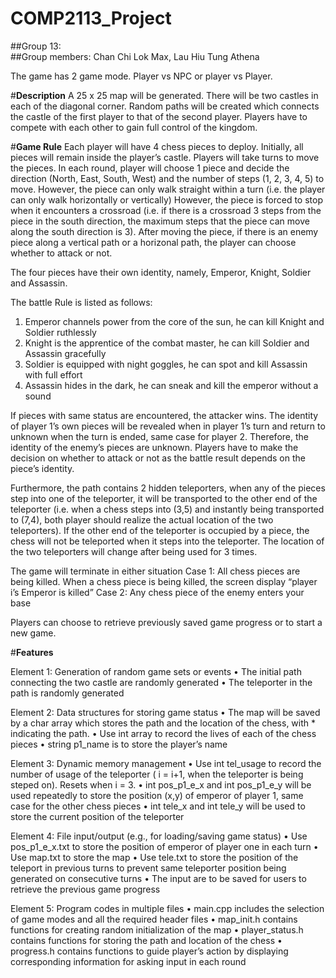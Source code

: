 # COMP2113_Project
##Group 13:\
##Group members: Chan Chi Lok Max, Lau Hiu Tung Athena

The game has 2 game mode. Player vs NPC or player vs Player.

#**Description**
A 25 x 25 map will be generated. There will be two castles in each of the diagonal corner. Random paths will be created which connects the castle of the first player to that of the second player. Players have to compete with each other to gain full control of the kingdom.

#**Game Rule**
Each player will have 4 chess pieces to deploy. Initially, all pieces will remain inside the player’s castle. Players will take turns to move the pieces. In each round, player will choose 1 piece and decide the direction (North, East, South, West) and the number of steps (1, 2, 3, 4, 5) to move. However, the piece can only walk straight within a turn (i.e. the player can only walk horizontally or vertically)
However, the piece is forced to stop when it encounters a crossroad (i.e. if there is a crossroad 3 steps from the piece in the south direction, the maximum steps that the piece can move along the south direction is 3).
After moving the piece, if there is an enemy piece along a vertical path or a horizonal path, the player can choose whether to attack or not.

The four pieces have their own identity, namely, Emperor, Knight, Soldier and Assassin.

The battle Rule is listed as follows:
1.	Emperor channels power from the core of the sun, he can kill Knight and Soldier ruthlessly
2.	Knight is the apprentice of the combat master, he can kill Soldier and Assassin gracefully
3.	Soldier is equipped with night goggles, he can spot and kill Assassin with full effort
4.	Assassin hides in the dark, he can sneak and kill the emperor without a sound

If pieces with same status are encountered, the attacker wins.
The identity of player 1’s own pieces will be revealed when in player 1’s turn and return to unknown when the turn is ended, same case for player 2. Therefore, the identity of the enemy’s pieces are unknown. Players have to make the decision on whether to attack or not as the battle result depends on the piece’s identity.

Furthermore, the path contains 2 hidden teleporters, when any of the pieces step into one of the teleporter, it will be transported to the other end of the teleporter (i.e. when a chess steps into (3,5) and instantly being transported to (7,4), both player should realize the actual location of the two teleporters). If the other end of the teleporter is occupied by a piece, the chess will not be teleported when it steps into the teleporter. The location of the two teleporters will change after being used for 3 times.

The game will terminate in either situation
Case 1: All chess pieces are being killed. When a chess piece is being killed, the screen
        display “player i’s Emperor is killed”
Case 2: Any chess piece of the enemy enters your base

Players can choose to retrieve previously saved game progress or to start a new game.

#**Features**

Element 1: Generation of random game sets or events
•	The initial path connecting the two castle are randomly generated
•	The teleporter in the path is randomly generated

Element 2: Data structures for storing game status
•	The map will be saved by a char array which stores the path and the location of the chess, with * indicating the path.
•	Use int array to record the lives of each of the chess pieces
•	string p1_name is to store the player’s name


Element 3: Dynamic memory management
•	Use int tel_usage to record the number of usage of the teleporter ( i = i+1, when the teleporter is being steped on). Resets when i = 3.
•	int pos_p1_e_x  and  int pos_p1_e_y will be used repeatedly to store the position (x,y) of emperor of player 1, same case for the other chess pieces
•	int tele_x and int tele_y will be used to store the current position of the teleporter

Element 4: File input/output (e.g., for loading/saving game status)
•	Use pos_p1_e_x.txt to store the position of emperor of player one in each turn
•	Use map.txt to store the map
•	Use tele.txt to store the position of the teleport in previous turns to prevent same teleporter position being generated on consecutive turns
•	The input are to be saved for users to retrieve the previous game progress


Element 5: Program codes in multiple files
•	main.cpp includes the selection of game modes and all the required header files
•	map_init.h contains functions for creating random initialization of the map
•	player_status.h contains functions for storing the path and location of the chess
•	progress.h contains functions to guide player’s action by displaying corresponding information for asking input in each round
